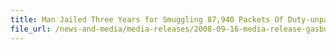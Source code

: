 ```yaml
---
title: Man Jailed Three Years for Smuggling 87,940 Packets Of Duty-unpaid Cigarettes Concealed Between Gas Burners, Sweep at Hotspot Areas also Nabbed 24 Offenders
file_url: /news-and-media/media-releases/2008-09-16-media-release-gasburners.pdf
---
```

